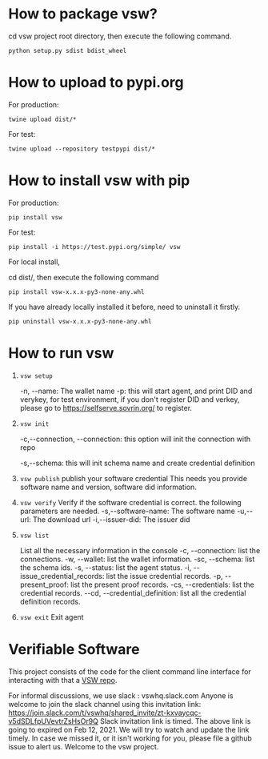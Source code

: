 # How to package vsw?
cd vsw project root directory, then execute the following command.

`python setup.py sdist bdist_wheel`

# How to upload to pypi.org
For production: 

`twine upload dist/*`

For test: 

`twine upload --repository testpypi dist/*`

# How to install vsw with pip
For production: 

`pip install vsw`

For test: 

`pip install -i https://test.pypi.org/simple/ vsw`

For local install, 

cd dist/, then execute the following command

`pip install vsw-x.x.x-py3-none-any.whl`

If you have already locally installed it before, need to uninstall it firstly.

`pip uninstall vsw-x.x.x-py3-none-any.whl`

# How to run vsw
1. `vsw setup`

    -n, --name: The wallet name
    -p: this will start agent, and print DID and verykey, for test environment, if you don't register DID and verkey, please go to https://selfserve.sovrin.org/ to register.
    
2. `vsw init`

    -c,--connection, --connection: this option will init the connection with repo
    
    -s,--schema: this will init schema name and create credential definition

3. `vsw publish`
    publish your software credential
    This needs you provide software name and version, software did information.
    
4. `vsw verify`
    Verify if the software credential is correct. the following parameters are needed.
    -s,--software-name: The software name
    -u,--url: The download url
    -i,--issuer-did: The issuer did

5. `vsw list`

    List all the necessary information in the console
    -c, --connection: list the connections.
    -w, --wallet: list the wallet information.
    -sc, --schema: list the schema ids.
    -s, --status: list the agent status.
    -i, --issue_credential_records: list the issue credential records.
    -p, --present_proof: list the present proof records.
    -cs, --credentials: list the credential records.
    --cd, --credential_definition: list all the credential definition records.      
    
6. `vsw exit`
    Exit agent
    

# Verifiable Software

This project consists of the code for the client command line interface for interacting with that a [VSW repo](https://github.com/verifiablesoftware/vsw-repo).

For informal discussions, we use slack : vswhq.slack.com
Anyone is welcome to join the slack channel using this invitation link: https://join.slack.com/t/vswhq/shared_invite/zt-kxvaycqc-v5dSDLfpUVevtrZsHsOr9Q
Slack invitation link is timed. The above link is going to expired on Feb 12, 2021. We will try to watch and update the link timely. In case we missed it, or it isn't working for you, please file a github issue to alert us. Welcome to the vsw project.
